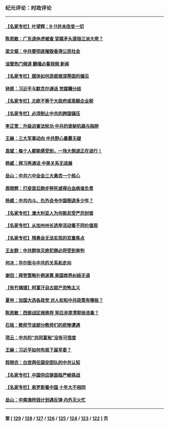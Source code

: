 ### 纪元评论：时政评论
---
#### [【名家专栏】叶望辉：9‧11并未改变一切](../../pages/nsc1025/n13226366.md?09120330) 
#### [陈思敏：广东退休虎被查 官媒矛头遥指江派大佬？](../../pages/nsc1025/n13226066.md?09120330) 
#### [梁文韬：中共要彻底摧毁香港公民社会](../../pages/nsc1025/n13225742.md?09120330) 
#### [油管热门频道 翻墙必看视频 新闻](ok?09120330)
#### [【名家专栏】媒体如何造就根深蒂固的偏见](../../pages/nsc1025/n13224469.md?09120330) 
#### [钟原：习近平与默克尔通话 党媒曝分歧](../../pages/nsc1025/n13225076.md?09120330) 
#### [【名家专栏】北欧不等于大政府或高额企业税](../../pages/nsc1025/n13224518.md?09120330) 
#### [【名家专栏】必须制止中共的跨国镇压](../../pages/nsc1025/n13224394.md?09120330) 
#### [李正宽：升级迫害法轮功 中共的诡秘机器与陷阱](../../pages/nsc1025/n13223775.md?09120330) 
#### [王赫：三大军事动向 中共野心暴露无疑](../../pages/nsc1025/n13223883.md?09120330) 
#### [袁斌：每个人都能感受到，一场大倒退正在进行！](../../pages/nsc1025/n13223950.md?09120330) 
#### [杨威：拜习再通话 中美关系无进展](../../pages/nsc1025/n13223630.md?09120330) 
#### [岳山：中共六中全会三大悬念一个核心](../../pages/nsc1025/n13222741.md?09120330) 
#### [周晓辉：打疫苗后跑步猝死或得白血病谁负责](../../pages/nsc1025/n13222732.md?09120330) 
#### [杨威：中共内斗、仇外会令中国倒退多少年？](../../pages/nsc1025/n13223018.md?09120330) 
#### [【名家专栏】澳大利亚人为何能忍受严厉封锁](../../pages/nsc1025/n13222040.md?09120330) 
#### [【名家专栏】从加州州长选举活动看不同价值观](../../pages/nsc1025/n13222017.md?09120330) 
#### [【名家专栏】残奥会无法实现的双重焦点](../../pages/nsc1025/n13222015.md?09120330) 
#### [王友群：中共群体灭绝犯罪必将受到审判](../../pages/nsc1025/n13222583.md?09120330) 
#### [何冰：华尔街与中共的关系和走向](../../pages/nsc1025/n13220473.md?09120330) 
#### [谢田：拜登策略扑朔迷离 美国商界纠结无语](../../pages/nsc1025/n13222521.md?09120330) 
#### [【有冇搞错】阿富汗自古就产恐怖主义](../../pages/nsc1025/n13220267.md?09120330) 
#### [夏林：加国大选各政党 对人权和中共政策有哪些？](../../pages/nsc1025/n13222083.md?09120330) 
#### [陈思敏：西部战区频换将 背后涉肃清郭徐流毒？](../../pages/nsc1025/n13221458.md?09120330) 
#### [石铭：教师节谈部分教师们的悲惨遭遇](../../pages/nsc1025/n13221415.md?09120330) 
#### [项云：中共的“共同富裕”没有可信度](../../pages/nsc1025/n13221354.md?09120330) 
#### [王赫：习近平如何布局下届军委？](../../pages/nsc1025/n13220767.md?09120330) 
#### [程晓农：白宫两任国安团队的中共认知](../../pages/nsc1025/n13220405.md?09120330) 
#### [【名家专栏】中国供应链面临严峻挑战](../../pages/nsc1025/n13219486.md?09120330) 
#### [【名家专栏】索罗斯看中国 十年大不相同](../../pages/nsc1025/n13219467.md?09120330) 
#### [岳山：中南海抢钱计划遇反弹 内外灭火忙](../../pages/nsc1025/n13220103.md?09120330) 

---
#### 第 [ [129](./129.md?09120330) / [128](./128.md?09120330) / [127](./127.md?09120330) / [126](./126.md?09120330) / [125](./125.md?09120330) / [124](./124.md?09120330) / [123](./123.md?09120330) / [122](./122.md?09120330) ] 页
